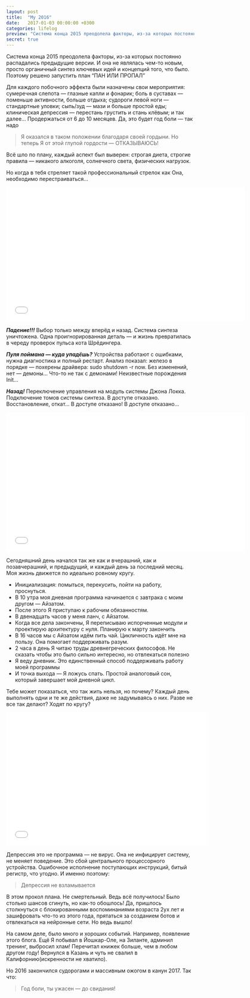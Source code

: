 ```yaml
---
layout: post
title:  "My 2016"
date:   2017-01-03 00:00:00 +0300
categories: lifelog
preview: "Система конца 2015 преодолела факторы, из-за которых постоянно распадались предыдущие версии. И она не являлась чем-то новым, просто органичный синтез ключевых идей и концепций того, что было. Поэтому решено запустить план “ПАН ИЛИ ПРОПАЛ”"
secret: true
---
```


<!-- ![]({{ site.url }}{{ page.picture }}){: .center-image } -->


Система конца 2015 преодолела факторы, из-за которых постоянно распадались предыдущие версии. И она не являлась чем-то новым, просто органичный синтез ключевых идей и концепций того, что было. Поэтому решено запустить план “ПАН ИЛИ ПРОПАЛ”

Для каждого побочного эффекта были назначены свои мероприятия: сумеречная слепота — глазные капли и фонарик; боль в суставах — поменьше активности, больше отдыха; судороги левой ноги — стандартные уловки; сыпь/зуд — мази и больше простой еды; клиническая депрессия — перестань грустить и стань клёвым; и так далее… Продержаться от 6 до 10 месяцев. Да, это будет год боли — так надо

>Я оказался в таком положении благодаря своей гордыни. Но теперь Я от этой глупой гордости — ОТКАЗЫВАЮСЬ!

Всё шло по плану, каждый аспект был выверен: строгая диета, строгие правила — никакого алкоголя, солнечного света, физических нагрузок.  

Но когда в тебя стреляет такой профессиональный стрелок как Она, необходимо перестраиваться…

<div style="text-align: center; width: 100%;">    
<iframe src="//coub.com/embed/f2ed?muted=false&autostart=false&originalSize=false&startWithHD=false" allowfullscreen="true" frameborder="0" width="640" height="360"></iframe>
</div>

___Падение!!!___ Выбор только между вперёд и назад. Система синтеза уничтожена. Одна проигнорированная деталь — и жизнь превратилась в череду проверок пульса кота Шрёдингера.

___Пуля поймана — куда упадёшь?___ Устройства работают с ошибками, нужна диагностика и полный рестарт. Анализ показал: железо в порядке —  похерены драйвера: sudo shutdown -r now. Без изменений, нет — демоны… Что-то не так с демонами! Неизвестные порождения Init…

___Назад!___ Переключение управления на модуль системы Джона Локка. Подключение томов системы синтеза. В доступе отказано. Восстановление, откат… В доступе отказано! В доступе отказано…

<div style="text-align: center; width: 100%;">    
<iframe src="//coub.com/embed/empi8?muted=false&autostart=false&originalSize=false&startWithHD=false" allowfullscreen="true" frameborder="0" width="640" height="374"></iframe>
</div>

Сегодняшний день начался так же как и вчерашний, как и позавчерашний, и предыдущий, и каждый день за последний месяц. Моя жизнь движется по идеально ровному кругу.

+ Инициализация: помыться, перекусить, пойти на работу, проснуться.
+ В 10 утра моя дневная программа начинается с завтрака с моим другом — Айзатом.
+ После этого Я приступаю к рабочим обязанностям.
+ В двенадцать часов у меня ланч, с Айзатом.
+ Когда все дела закончены, Я переписываю испорченные модули и проектирую архитектуру с нуля. Планирую к марту закончить
+ В 16 часов мы с Айзатом идём пить чай. Цикличность идёт мне на пользу. Она помогает поддерживать разум.
+ 2 часа в день Я читаю труды древнегреческих философов. Не сказать чтобы это было сильно интересно, но отвлекаться полезно
+ Я веду дневник. Это единственный  способ поддерживать работу моей программы
+ И точка выхода — Я ложусь спать. Простой аналоговый сон, который завершает мой дневной цикл.

Тебе может показаться, что так жить нельзя, но почему? Каждый день выполнять одни и те же действия, даже не задумываясь о них. Разве не все так делают? Ходят по кругу?

<div style="text-align: center; width: 100%;">    
<iframe src="//coub.com/embed/1ml1w?muted=false&autostart=false&originalSize=false&startWithHD=false" allowfullscreen="true" frameborder="0" width="540" height="358"></iframe>
</div>

Депрессия это не программа — не вирус. Она не инфицирует систему, не меняет поведение. Это сбой центрального процессорного устройства. Ошибочное исполнение поступающих инструкций, битый регистр, что угодно. И именно поэтому:

> Депрессия не взламывается

В этом прокол плана. Не смертельный. Ведь всё получилось! Было столько шансов сгинуть, но как-то обошлось! Да, пришлось столкнуться с блокированными воспоминаниями возраста 2ух лет и зашифровать что-то из этого года, прятаться за созданием ботов и отвлекаться на нейронные сети. Но ведь вышло!

На самом деле, было много и хороших событий. Например, появление этого блога. Ещё Я побывал в Йошкар-Оле, на Зиланте, админил тренинг, выбросил хлам! Перечитал книжек больше, чем в любом другом году! Вернулся в Казань и чуть не свалил в Калифорнию(искренности не хватило).

Но 2016 закончился судорогами и массивным ожогом в канун 2017. Так что:

> Год боли, ты ужасен — до свидания!